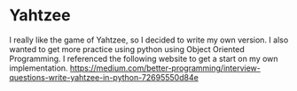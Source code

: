 # Yahtzee
I really like the game of Yahtzee, so I decided to write my own version. I also wanted to get more practice using python using Object Oriented Programming.
I referenced the following website to get a start on my own implementation.
https://medium.com/better-programming/interview-questions-write-yahtzee-in-python-72695550d84e

